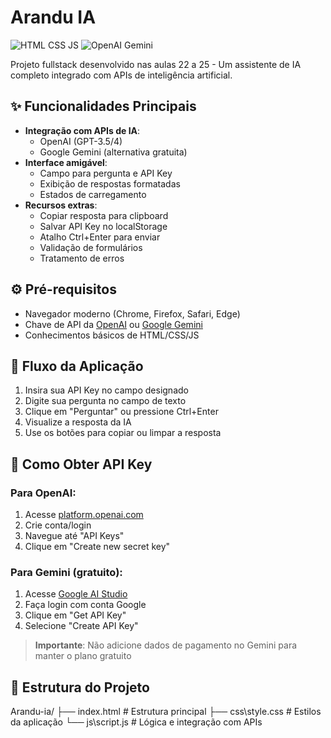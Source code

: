 # Arandu IA

![HTML CSS JS](https://img.shields.io/badge/Tecnologias-HTML%2C%20CSS%2C%20JS-brightgreen)
![OpenAI Gemini](https://img.shields.io/badge/APIs-OpenAI%2F%20Gemini-blue)

Projeto fullstack desenvolvido nas aulas 22 a 25 - Um assistente de IA completo integrado com APIs de inteligência artificial.

## ✨ Funcionalidades Principais

- **Integração com APIs de IA**:
  - OpenAI (GPT-3.5/4)
  - Google Gemini (alternativa gratuita)
- **Interface amigável**:
  - Campo para pergunta e API Key
  - Exibição de respostas formatadas
  - Estados de carregamento
- **Recursos extras**:
  - Copiar resposta para clipboard
  - Salvar API Key no localStorage
  - Atalho Ctrl+Enter para enviar
  - Validação de formulários
  - Tratamento de erros

## ⚙️ Pré-requisitos

- Navegador moderno (Chrome, Firefox, Safari, Edge)
- Chave de API da [OpenAI](https://platform.openai.com/) ou [Google Gemini](https://aistudio.google.com/)
- Conhecimentos básicos de HTML/CSS/JS

## 🚀 Fluxo da Aplicação

1. Insira sua API Key no campo designado
2. Digite sua pergunta no campo de texto
3. Clique em "Perguntar" ou pressione Ctrl+Enter
4. Visualize a resposta da IA
5. Use os botões para copiar ou limpar a resposta

## 🔑 Como Obter API Key

### Para OpenAI:

1. Acesse [platform.openai.com](https://platform.openai.com/)
2. Crie conta/login
3. Navegue até "API Keys"
4. Clique em "Create new secret key"

### Para Gemini (gratuito):

1. Acesse [Google AI Studio](https://aistudio.google.com/)
2. Faça login com conta Google
3. Clique em "Get API Key"
4. Selecione "Create API Key"

> **Importante**: Não adicione dados de pagamento no Gemini para manter o plano gratuito

## 🧩 Estrutura do Projeto

Arandu-ia/
├── index.html # Estrutura principal
├── css\style.css # Estilos da aplicação
└── js\script.js # Lógica e integração com APIs
